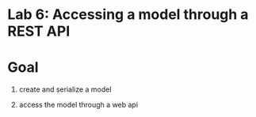 # Lab 6: Accessing a model through a REST API 
# Goal 

1) create and serialize a model

2) access the model through a web api
